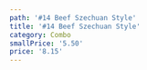 ```yaml
---
path: '#14 Beef Szechuan Style'
title: '#14 Beef Szechuan Style'
category: Combo
smallPrice: '5.50'
price: '8.15'
---
```


